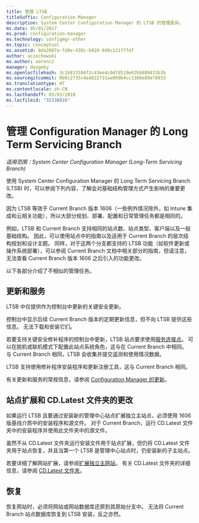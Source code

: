 ```yaml
---
title: 管理 LTSB
titleSuffix: Configuration Manager
description: System Center Configuration Manager 的 LTSB 的管理差异。
ms.date: 05/01/2017
ms.prod: configuration-manager
ms.technology: configmgr-other
ms.topic: conceptual
ms.assetid: 8da2887a-fd8e-438c-b926-849c121f7fdf
author: aczechowski
ms.author: aaroncz
manager: dougeby
ms.openlocfilehash: 3c1b813104f2c43ee4c0d7d519e02bb880433b3b
ms.sourcegitcommit: 0b0c2735c4ed822731ae069b4cc1380e89e78933
ms.translationtype: HT
ms.contentlocale: zh-CN
ms.lasthandoff: 05/03/2018
ms.locfileid: "32338816"
---
```

# <a name="manage-the-long-term-servicing-branch-of-configuration-manager"></a>管理 Configuration Manager 的 Long Term Servicing Branch

*适用范围：System Center Configuration Manager (Long-Term Servicing Branch)*

使用 System Center Configuration Manager 的 Long Term Servicing Branch (LTSB) 时，可以参阅下列内容，了解会对基础结构管理方式产生影响的重要更改。

因为 LTSB 等效于 Current Branch 版本 1606（一些例外情况除外，如 Intune 集成和云相关功能），所以大部分规划、部署、配置和日常管理任务都是相同的。

例如，LTSB 和 Current Branch 支持相同的站点数、站点类型、客户端以及一般基础结构。 因此，可以使用站点中的指南以及适用于 Current Branch 的层次结构规划和设计主题。 同样，对于这两个分支都支持的 LTSB 功能（如软件更新或操作系统部署），可以参阅 Current Branch 文档中相关部分的指南，但请注意，无法查看 Current Branch 版本 1606 之后引入的功能更改。

以下各部分介绍了不相似的管理任务。

## <a name="updates-and-servicing"></a>更新和服务
LTSB 中仅提供作为控制台中更新的关键安全更新。  

控制台中显示后续 Current Branch 版本的定期更新信息，但不向 LTSB 提供这些信息。 无法下载和安装它们。

若要支持关键安全修补程序的控制台中更新，LTSB 站点要求使用[服务连接点](/sccm/core/servers/deploy/configure/about-the-service-connection-point)。 可以在脱机或联机模式下配置此站点系统角色，这与在 Current Branch 中相同。 与 Current Branch 相同，LTSB 会收集并提交遥测和使用情况数据。

LTSB 支持使用修补程序安装程序和更新注册工具，这与 Current Branch 相同。

有关更新和服务的常规信息，请参阅 [Configuration Manager 的更新](/sccm/core/servers/manage/updates)。


## <a name="changes-for-site-expansion-and-the-cdlatest-folder"></a>站点扩展和 CD.Latest 文件夹的更改
如果运行 LTSB 且要通过安装新的管理中心站点扩展独立主站点，必须使用 1606 版基线介质中的安装程序和源文件。 对于 Current Branch，运行 CD.Latest 文件夹中的安装程序并使用此文件夹中的源文件。

虽然不从 CD.Latest 文件夹运行安装文件用于站点扩展，但仍将 CD.Latest 文件夹用于站点恢复，并且当第一个 LTSB 是管理中心站点时，仍安装新的子主站点。

若要详细了解网站扩展，请参阅[扩展独立主网站](/sccm/core/servers/deploy/install/use-the-setup-wizard-to-install-sites#expand-a-stand-alone-primary-site)。 有关 CD.Latest 文件夹的详细信息，请参阅 [CD.Latest 文件夹](/sccm/core/servers/manage/the-cd.latest-folder)。


## <a name="recovery"></a>恢复
恢复网站时，必须将网站或网站数据库还原到其原始分支中。 无法将 Current Branch 站点数据库恢复到 LTSB 安装，反之亦然。
